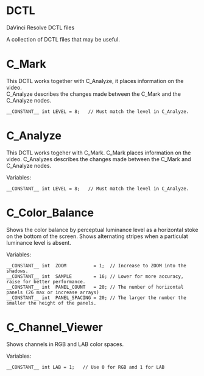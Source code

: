 # DCTL
DaVinci Resolve DCTL files

A collection of DCTL files that may be useful.

# C_Mark
This DCTL works together with C_Analyze, it places information on the video.  
C_Analyze describes the changes made between the C_Mark and the C_Analyze nodes.

`````
__CONSTANT__ int LEVEL = 8;   // Must match the level in C_Analyze.
`````

# C_Analyze
This DCTL works togeher with C_Mark.  C_Mark places information on the video.
C_Analyzes describes the changes made between the C_Mark and C_Analyze nodes.

Variables:
`````
__CONSTANT__ int LEVEL = 8;   // Must match the level in C_Analyze.
`````

# C_Color_Balance

Shows the color balance by perceptual luminance level as a horizontal stoke on the bottom of the screen. Shows alternating stripes when a particulat luminance level is absent.

Variables:
````
__CONSTANT__ int  ZOOM          = 1;  // Increase to ZOOM into the shadows.
__CONSTANT__ int  SAMPLE        = 16; // Lower for more accuracy, raise for better performance.
__CONSTANT__ int  PANEL_COUNT   = 20; // The number of horizontal panels (26 max or increase arrays)
__CONSTANT__ int  PANEL_SPACING = 20; // The larger the number the smaller the height of the panels. 
````

# C_Channel_Viewer

Shows channels in RGB and LAB color spaces.

Variables:
````
__CONSTANT__ int LAB = 1;   // Use 0 for RGB and 1 for LAB
````


